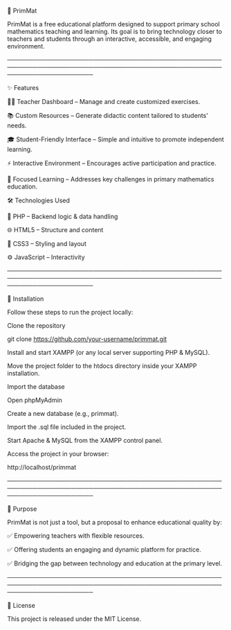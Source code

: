 📘 PrimMat

PrimMat is a free educational platform designed to support primary school mathematics teaching and learning.
Its goal is to bring technology closer to teachers and students through an interactive, accessible, and engaging environment.

────────────────────────────────────────────────────────────────────────────────────────────────────────────────────────

✨ Features

👩‍🏫 Teacher Dashboard – Manage and create customized exercises.

📚 Custom Resources – Generate didactic content tailored to students’ needs.

🎓 Student-Friendly Interface – Simple and intuitive to promote independent learning.

⚡ Interactive Environment – Encourages active participation and practice.

🎯 Focused Learning – Addresses key challenges in primary mathematics education.

🛠️ Technologies Used

🐘 PHP – Backend logic & data handling

🌐 HTML5 – Structure and content

🎨 CSS3 – Styling and layout

⚙️ JavaScript – Interactivity

────────────────────────────────────────────────────────────────────────────────────────────────────────────────────────

🚀 Installation

Follow these steps to run the project locally:

Clone the repository

git clone https://github.com/your-username/primmat.git

Install and start XAMPP (or any local server supporting PHP & MySQL).

Move the project folder to the htdocs directory inside your XAMPP installation.

Import the database

Open phpMyAdmin

Create a new database (e.g., primmat).

Import the .sql file included in the project.

Start Apache & MySQL from the XAMPP control panel.

Access the project in your browser:

http://localhost/primmat

────────────────────────────────────────────────────────────────────────────────────────────────────────────────────────

🎯 Purpose

PrimMat is not just a tool, but a proposal to enhance educational quality by:

✅ Empowering teachers with flexible resources.

✅ Offering students an engaging and dynamic platform for practice.

✅ Bridging the gap between technology and education at the primary level.

────────────────────────────────────────────────────────────────────────────────────────────────────────────────────────

📄 License

This project is released under the MIT License.
